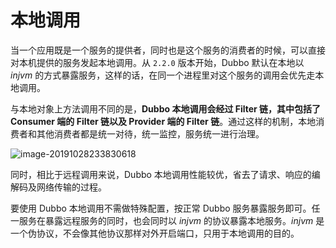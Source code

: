 # 本地调用



当一个应用既是一个服务的提供者，同时也是这个服务的消费者的时候，可以直接对本机提供的服务发起本地调用。从 `2.2.0` 版本开始，Dubbo 默认在本地以 *injvm* 的方式暴露服务，这样的话，在同一个进程里对这个服务的调用会优先走本地调用。

与本地对象上方法调用不同的是，**Dubbo 本地调用会经过 Filter 链，其中包括了 Consumer 端的 Filter 链以及 Provider 端的 Filter 链**。通过这样的机制，本地消费者和其他消费者都是统一对待，统一监控，服务统一进行治理。

![image-20191028233830618](https://tva1.sinaimg.cn/large/006y8mN6gy1g8ecalr9nlj316e09w760.jpg)

同时，相比于远程调用来说，Dubbo 本地调用性能较优，省去了请求、响应的编解码及网络传输的过程。

要使用 Dubbo 本地调用不需做特殊配置，按正常 Dubbo 服务暴露服务即可。任一服务在暴露远程服务的同时，也会同时以 *injvm* 的协议暴露本地服务。*injvm* 是一个伪协议，不会像其他协议那样对外开启端口，只用于本地调用的目的。